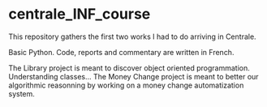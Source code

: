 # centrale_INF_course

This repository gathers the first two works I had to do arriving in Centrale.

Basic Python.
Code, reports and commentary are written in French.

The Library project is meant to discover object oriented programmation. Understanding classes...
The Money Change project is meant to better our algorithmic reasonning by working on a money change automatization system. 
